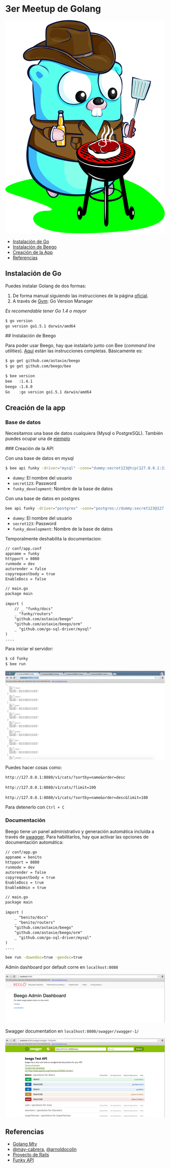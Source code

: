 # 3er Meetup de Golang

![Gopher Mty](mty_gopher.jpg)


- [Instalación de Go](#instalación-de-go)
- [Instalación de Beego](#instalación-de-beego)
- [Creación de la App](#creación-de-la-app)
- [Referencias](#referencias)

## Instalación de Go

Puedes instalar Golang de dos formas:

1. De forma manual siguiendo las instrucciones de la página [oficial](https://golang.org/doc/install).  
2. A través de [Gvm](https://github.com/moovweb/gvm): Go Version Manager

*Es recomendable tener Go 1.4 o mayor*

```bash
$ go version
go version go1.5.1 darwin/amd64
```



## Instalación de Beego

Para poder usar Beego, hay que instalarlo junto con Bee (*command line utilities*). [Aquí](http://beego.me/quickstart) están las instrucciones completas. Básicamente es:

```bash
$ go get github.com/astaxie/beego
$ go get github.com/beego/bee
```

```bash
$ bee version
bee   :1.4.1
beego :1.6.0
Go    :go version go1.5.1 darwin/amd64
```

## Creación de la app



### Base de datos

Necesitamos una base de datos cualquiera (Mysql o PostgreSQL). También puedes ocupar una de [ejemplo](https://dev.mysql.com/doc/employee/en/employees-installation.html)


### Creación de la API

Con una base de datos en mysql

```bash
$ bee api funky -driver="mysql" -conn="dummy:secret123@tcp(127.0.0.1:3306)/funky_development"
```

- `dummy`: El nombre del usuario
- `secret123`: Password
- `funky_development`: Nombre de la base de datos

Con una base de datos en postgres

```bash
bee api funky -driver="postgres" -conn="postgres://dummy:secret123@127.0.0.1:5432)/funky_development
```

- `dummy`: El nombre del usuario
- `secret123`: Password
- `funky_development`: Nombre de la base de datos


Temporalmente deshabilita la documentacion:

```golang
// conf/app.conf
appname = funky
httpport = 8080
runmode = dev
autorender = false
copyrequestbody = true
EnableDocs = false
```

```
// main.go
package main

import (
	// _ "funky/docs"
	_ "funky/routers"
	"github.com/astaxie/beego"
	"github.com/astaxie/beego/orm"
	_ "github.com/go-sql-driver/mysql"
)
....
```

Para iniciar el servidor:

```bash
$ cd funky
$ bee run
```

![](beego_screenshot.png)

Puedes hacer cosas como:

```
http://127.0.0.1:8080/v1/cats/?sortby=name&order=desc

http://127.0.0.1:8080/v1/cats/?limit=100

http://127.0.0.1:8080/v1/cats/?sortby=name&order=desc&limit=100
```


Para detenerlo con `Ctrl + C`




### Documentación 

Beego tiene un panel administrativo y generación automática incluida a través de [swagger](http://swagger.io). Para habilitarlos, hay que activar las opciones de documentación automática:

```golang
// conf/app.go
appname = benito
httpport = 8080
runmode = dev
autorender = false
copyrequestbody = true
EnableDocs = true
EnableAdmin = true
```

```golang
// main.go
package main

import (
	_ "benito/docs"
	_ "benito/routers"
	"github.com/astaxie/beego"
	"github.com/astaxie/beego/orm"
	_ "github.com/go-sql-driver/mysql"
)
....
```

```bash
bee run -downdoc=true -gendoc=true
```

Admin dashboard por default corre en `localhost:8088`

![](beego-admin-dashboard.png)

Swagger documentation en `localhost:8080/swagger/swagger-1/`

![](swagger-ui.png)




## Referencias

- [Golang Mty](http://www.meetup.com/Golang-MTY/events/229070594/)
- [@may-cabrera](https://twitter.com/may_cabrera), [@arnoldocolin](https://twitter.com/arnoldocolin)
- [Proyecto de Rails](https://github.com/mayra-cabrera/funky)
- [Funky API]()
